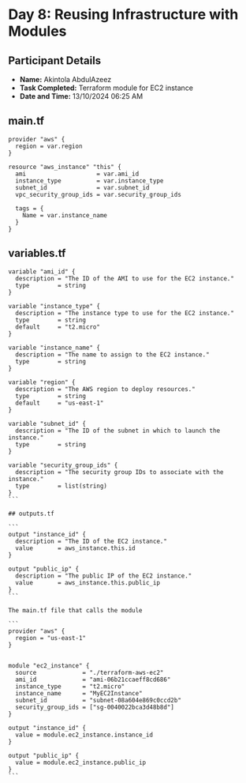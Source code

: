 # Day 8: Reusing Infrastructure with Modules

## Participant Details
- **Name:** Akintola AbdulAzeez 
- **Task Completed:** Terraform module for EC2 instance
- **Date and Time:** 13/10/2024 06:25 AM

## main.tf
```
provider "aws" {
  region = var.region
}

resource "aws_instance" "this" {
  ami                    = var.ami_id
  instance_type          = var.instance_type
  subnet_id              = var.subnet_id
  vpc_security_group_ids = var.security_group_ids

  tags = {
    Name = var.instance_name
  }
}
```

## variables.tf

````
variable "ami_id" {
  description = "The ID of the AMI to use for the EC2 instance."
  type        = string
}

variable "instance_type" {
  description = "The instance type to use for the EC2 instance."
  type        = string
  default     = "t2.micro"
}

variable "instance_name" {
  description = "The name to assign to the EC2 instance."
  type        = string
}

variable "region" {
  description = "The AWS region to deploy resources."
  type        = string
  default     = "us-east-1"
}

variable "subnet_id" {
  description = "The ID of the subnet in which to launch the instance."
  type        = string
}

variable "security_group_ids" {
  description = "The security group IDs to associate with the instance."
  type        = list(string)
}
```

## outputs.tf

```
output "instance_id" {
  description = "The ID of the EC2 instance."
  value       = aws_instance.this.id
}

output "public_ip" {
  description = "The public IP of the EC2 instance."
  value       = aws_instance.this.public_ip
}
```

The main.tf file that calls the module

```
provider "aws" {
  region = "us-east-1"
}


module "ec2_instance" {
  source             = "./terraform-aws-ec2"
  ami_id             = "ami-06b21ccaeff8cd686"
  instance_type      = "t2.micro"
  instance_name      = "MyEC2Instance"
  subnet_id          = "subnet-08a604e869c0ccd2b"
  security_group_ids = ["sg-0040022bca3d48b8d"]
}

output "instance_id" {
  value = module.ec2_instance.instance_id
}

output "public_ip" {
  value = module.ec2_instance.public_ip
}
```